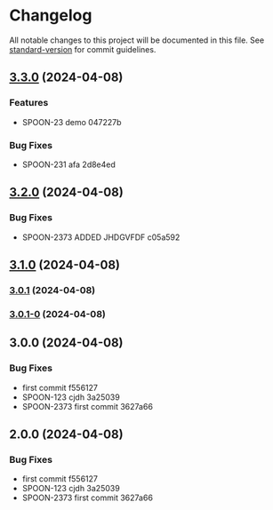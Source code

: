 # Changelog

All notable changes to this project will be documented in this file. See [standard-version](https://github.com/conventional-changelog/standard-version) for commit guidelines.

## [3.3.0](///compare/v3.2.0...v3.3.0) (2024-04-08)


### Features

* SPOON-23 demo 047227b


### Bug Fixes

* SPOON-231 afa 2d8e4ed

## [3.2.0](///compare/v3.1.0...v3.2.0) (2024-04-08)


### Bug Fixes

* SPOON-2373 ADDED JHDGVFDF c05a592

## [3.1.0](///compare/v3.0.1...v3.1.0) (2024-04-08)

### [3.0.1](///compare/v3.0.1-0...v3.0.1) (2024-04-08)

### [3.0.1-0](///compare/v3.0.0...v3.0.1-0) (2024-04-08)

## 3.0.0 (2024-04-08)


### Bug Fixes

* first commit f556127
* SPOON-123 cjdh 3a25039
* SPOON-2373 first commit 3627a66

## 2.0.0 (2024-04-08)


### Bug Fixes

* first commit f556127
* SPOON-123 cjdh 3a25039
* SPOON-2373 first commit 3627a66
